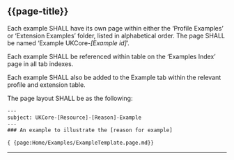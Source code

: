 ## {{page-title}}

Each example SHALL have its own page within either the ‘Profile Examples’ or ‘Extension Examples’ folder, listed in alphabetical order. The page SHALL be named ‘Example UKCore-<i>[Example id]</i>’. 

Each example SHALL be referenced within table on the ‘Examples Index’ page in all tab indexes. 

Each example SHALL also be added to the Example tab within the relevant profile and extension table. 

The page layout SHALL be as the following:

~~~~html
---
subject: UKCore-[Resource]-[Reason]-Example
---
### An example to illustrate the [reason for example]

{ {page:Home/Examples/ExampleTemplate.page.md}}
~~~~


<hr class="thickline">